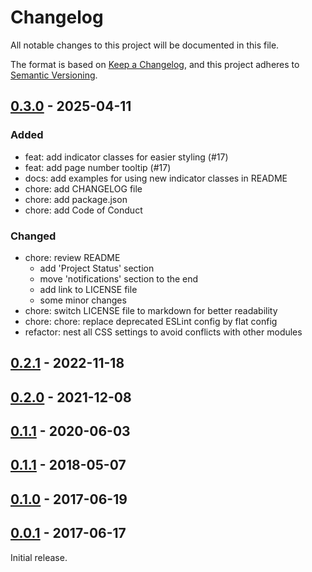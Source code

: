 # Changelog

All notable changes to this project will be documented in this file.

The format is based on [Keep a Changelog](https://keepachangelog.com/en/1.1.0/),
and this project adheres to [Semantic Versioning](https://semver.org/spec/v2.0.0.html).

## [0.3.0](https://github.com/edward-shen/MMM-page-indicator/compare/v0.2.1...v0.3.0) - 2025-04-11

### Added

- feat: add indicator classes for easier styling (#17)
- feat: add page number tooltip (#17)
- docs: add examples for using new indicator classes in README
- chore: add CHANGELOG file
- chore: add package.json
- chore: add Code of Conduct

### Changed

- chore: review README
  - add 'Project Status' section
  - move 'notifications' section to the end
  - add link to LICENSE file
  - some minor changes
- chore: switch LICENSE file to markdown for better readability
- chore: chore: replace deprecated ESLint config by flat config
- refactor: nest all CSS settings to avoid conflicts with other modules

## [0.2.1](https://github.com/edward-shen/MMM-page-indicator/compare/v0.2.0...v0.2.1) - 2022-11-18

## [0.2.0](https://github.com/edward-shen/MMM-page-indicator/compare/v0.1.2...v0.2.0) - 2021-12-08

## [0.1.1](https://github.com/edward-shen/MMM-page-indicator/compare/v0.1.1...v0.1.2) - 2020-06-03

## [0.1.1](https://github.com/edward-shen/MMM-page-indicator/compare/v0.1.0...v0.1.1) - 2018-05-07

## [0.1.0](https://github.com/edward-shen/MMM-page-indicator/compare/v0.0.1...v0.1.0) - 2017-06-19

## [0.0.1](https://github.com/edward-shen/MMM-page-indicator/releases/tag/v1.0.0) - 2017-06-17

Initial release.
